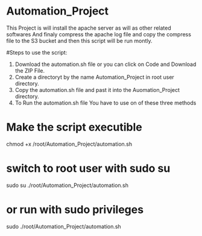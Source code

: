 # Automation_Project

This Project is will install the apache server as will as other related softwares
And finaly compress the apache log file and copy the compress file to the S3 bucket and then this script will be run montly.

#Steps to use the script:

1. Download the automation.sh file or you can click on Code and Download the ZIP File.
2. Create a directoryt by the name Automation_Project in root user directory.
3. Copy the automation.sh file and past it into the Auomation_Project directory.
4. To Run the automation.sh file You have to use on of these three methods

# Make the script executible

chmod  +x  /root/Automation_Project/automation.sh

# switch to root user with sudo su

sudo  su
./root/Automation_Project/automation.sh

# or run with sudo privileges
sudo ./root/Automation_Project/automation.sh
